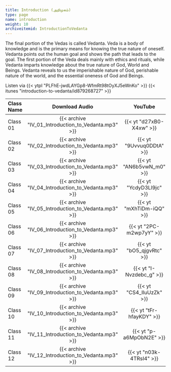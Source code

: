 ```yaml
---
title: Introduction (அறிமுகம்)
type: page
name: introduction
weight: 10
archiveitemid: IntroductionToVedanta
---
```


The final portion of the Vedas is called Vedanta. Veda is a body of knowledge and is the primary means for knowing the true nature of oneself.  Vedanta points out the human goal and shows the path that leads to the goal. The first portion of the Veda deals mainly with ethics and rituals, while Vedanta imparts knowledge about the true nature of God, World and Beings. Vedanta reveals to us the imperishable nature of God, perishable nature of the world, and the essential oneness of God and Beings.

Listen via {{< ytpl "PLFhE-jwdLAYGp8-WfmRt98tOyXJ5eWnKo" >}} {{< itunes "introduction-to-vedanta/id879268727" >}}

Class Name | Download Audio | YouTube
:---|:---:|:---:
Class 01 | {{< archive "IV_01_Introduction_to_Vedanta.mp3" >}} | {{< yt "d27xB0-X4xw" >}}
Class 02 | {{< archive "IV_02_Introduction_to_Vedanta.mp3" >}} | {{< yt "9Uvvuq0DDtA" >}}
Class 03 | {{< archive "IV_03_Introduction_to_Vedanta.mp3" >}} | {{< yt "AN6b5vwN_m0" >}}
Class 04 | {{< archive "IV_04_Introduction_to_Vedanta.mp3" >}} | {{< yt "YcdyD3Ll9jc" >}}
Class 05 | {{< archive "IV_05_Introduction_to_Vedanta.mp3" >}} | {{< yt "mXhTiDm-iQQ" >}}
Class 06 | {{< archive "IV_06_Introduction_to_Vedanta.mp3" >}} | {{< yt "2PC-m2wp7yY" >}}
Class 07 | {{< archive "IV_07_Introduction_to_Vedanta.mp3" >}} | {{< yt "bO5_qjgvRtc" >}}
Class 08 | {{< archive "IV_08_Introduction_to_Vedanta.mp3" >}} | {{< yt "I-Nvzdebc_g" >}}
Class 09 | {{< archive "IV_09_Introduction_to_Vedanta.mp3" >}} | {{< yt "CS4_IIuUzZk" >}}
Class 10 | {{< archive "IV_10_Introduction_to_Vedanta.mp3" >}} | {{< yt "tFr-hfayKDY" >}}
Class 11 | {{< archive "IV_11_Introduction_to_Vedanta.mp3" >}} | {{< yt "p-a6MpObN2E" >}}
Class 12 | {{< archive "IV_12_Introduction_to_Vedanta.mp3" >}} | {{< yt "n03k-4TRsI4" >}}